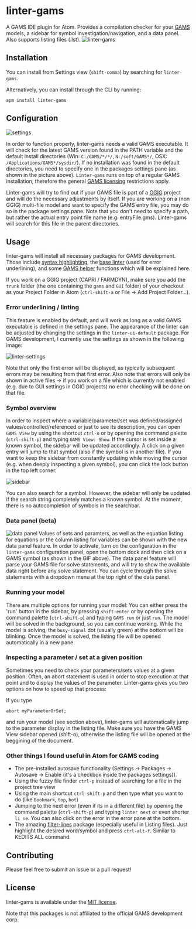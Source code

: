 # linter-gams

A GAMS IDE plugin for Atom. Provides a compilation checker for your [GAMS](https://www.gams.com/) models,
a sidebar for symbol investigation/navigation, and a data panel. Also supports listing files (.lst).
![linter-gams](https://user-images.githubusercontent.com/20703207/40918732-754cd8de-6807-11e8-8e41-b1231e625d9a.gif)

## Installation
You can install from Settings view (`shift-comma`) by searching for `linter-gams`.

Alternatively, you can install through the CLI by running:

```
apm install linter-gams
```

## Configuration

![settings](https://user-images.githubusercontent.com/20703207/43004451-1f473a2c-8c30-11e8-9a51-8203fc7121b0.png)

In order to function properly, linter-gams needs a valid GAMS executable. It will check for the latest GAMS version found in the PATH variable and the default install directories (Win: `C:/GAMS/*/*/`, `N:/soft/GAMS*/`, OSX: `/Applications/GAMS*/sysdir/`).
If no installation was found in the default directories, you need to specify one in the packages settings pane (as shown in the picture above). `Linter-gams` runs on top of a regular GAMS installation, therefore the general [GAMS licensing](https://www.gams.com/latest/docs/UG_License.html) restrictions apply.

Linter-gams will try to find out if your GAMS file is part of a [GGIG](http://www.ilr.uni-bonn.de/em/rsrch/ggig/ggig_e.htm) project and will do the necessary adjustments by itself. If you are working on a (non GGIG) multi-file model and want to specify the GAMS entry file, you may do so in the package settings pane. Note that you don't need to specify a path, but rather the actual entry point file name (e.g. entryFile.gms). Linter-gams will search for this file in the parent directories.


## Usage

linter-gams will install all necessary packages for GAMS development. Those include [syntax highlighting](atom-language-gams), the [base linter](https://atom.io/packages/linter) (used for error underlining), and some [GAMS helper](https://atom.io/packages/gams-helpers) functions which will be explained here.

If you work on a GGIG project (CAPRI / FARMDYN), make sure you add the `trunk` folder (the one containing the `gams` and `GUI` folder) of your checkout as your Project Folder in Atom (`ctrl-shift-a` or File -> Add Project Folder...).

### Error underlining / linting
This feature is enabled by default, and will work as long as a valid GAMS executable is defined in the settings pane. The appearance of the linter can be adjusted by changing the settings in the `linter-ui-default` package. For GAMS development, I currently use the settings as shown in the following image:

![linter-settings](https://user-images.githubusercontent.com/20703207/38366895-789ff5fc-38e1-11e8-95fe-f70dea16e1a8.PNG)

Note that only the first error will be displayed, as typically subsequent errors may be resulting from that first error. Also note that errors will only be shown in active files -> if you work on a file which is currently not enabled (e.g. due to GUI settings in GGIG projects) no error checking will be done on that file.


### Symbol overview
In order to inspect where a variable/parameter/set was defined/assigned values/controlled/referenced or just to see its description, you can open `GAMS View` by using the shortcut `ctrl-o` or by opening the command palette (`ctrl-shift-p`) and typing `GAMS View: Show`. If the cursor is set inside a known symbol, the sidebar will be updated accordingly. A click on a given entry will jump to that symbol (also if the symbol is in another file). If you want to keep the sidebar from constantly updating while moving the cursor (e.g. when deeply inspecting a given symbol), you can click the lock button in the top left corner.

![sidebar](https://user-images.githubusercontent.com/20703207/40918757-892cfd84-6807-11e8-8cbe-d1a01b6aff8d.PNG)

You can also search for a symbol. However, the sidebar will only be updated if the search string completely matches a known symbol. At the moment, there is no autocompletion of symbols in the searchbar.

### Data panel (beta)
![data panel](https://user-images.githubusercontent.com/20703207/44646597-d61da880-a9db-11e8-8b09-99c11ad04ab0.gif)
Values of sets and paramters, as well as the equation listing for equations or the column listing for variables can be shown with the new data panel feature. In order to activate, turn on the configuration in the `linter-gams` configuration panel, open the bottom dock and then click on a GAMS symbol (as shown in the GIF above). The data panel feature will parse your GAMS file for solve statements, and will try to show the available data right before any solve statement. You can cycle through the solve statements with a dropdown menu at the top right of the data panel.

### Running your model

There are multiple options for running your model: You can either press the 'run' button in the sidebar, by pressing `shift-enter` or by opening the command palette (`ctrl-shift-p`) and typing `GAMS run` or just `run`. The model will be solved in the background, so you can continue working. While the model is solving, the `busy-signal` dot (usually green) at the bottom will be blinking. Once the model is solved, the listing file will be opened automatically in a new pane.

### Inspecting a parameter / set at a given position

Sometimes you need to check your parameters/sets values at a given position. Often, an abort statement is used in order to stop execution at that point and to display the values of the parameter. Linter-gams gives you two options on how to speed up that process:

If you type
```GAMS
abort myParameterOrSet;
```
and run your model (see section above), linter-gams will automatically jump to the parameter display in the listing file. Make sure you have the GAMS View sidebar opened (shift-o), otherwise the listing file will be opened at the beggining of the document.

### Other things I found useful in Atom for GAMS coding
  - The pre-installed autosave functionality (Settings -> Packages -> Autosave -> Enable (it's a checkbox inside the packages settings)).
  - Using the fuzzy file finder `ctrl-p` instead of searching for a file in the project tree view
  - Using the main shortcut `ctrl-shift-p` and then type what you want to do (like `Bookmark`, `top`, `bot`)
  - Jumping to the next error (even if its in a different file) by opening the command palette (`ctrl-shift-p`) and typing `linter next` or even shorter `li ne`. You can also click on the error in the error pane at the bottom.
  - The amazing [filter-lines](https://atom.io/packages/filter-lines) package (especially useful in Listing files). Just highlight the desired word/symbol and press `ctrl-alt-f`. Similar to KEDITS ALL command.


## Contributing

Please feel free to submit an issue or a pull request!

## License

linter-gams is available under the [MIT license](http://opensource.org/licenses/MIT).

Note that this packages is not affiliated to the official GAMS development corp.
